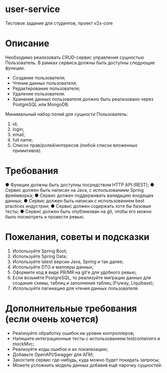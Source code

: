 # user-service

Тестовое задание для студентов,
проект v2x-core

# Описание
Необходимо реализовать CRUD-сервис управления сущностью Пользователь.
В рамках сервиса должны быть доступны следующие функции:
- Создание пользователя;
- Чтение данных пользователя;
- Редактирование пользователя;
- Удаление пользователя.
- Хранение данных пользователя должно быть реализовано через PostgreSQL или MongoDB.

Минимальный набор полей для сущности Пользователь:
1. id;
2. login;
3. email;
4. full name;
5. Список прав/ролей/интересов (любой список вложенных примитивов).

# Требования
● Функции должны быть доступны посредством HTTP API (REST);
● Сервис должен быть написан на Java, с использованием Spring фреймворка;
● Сервис должен поддерживать валидацию входящих данных;
● Сервис должен быть написан с использованием best practices индустрии;
● Сервис должен содержать хотя бы базовые тесты;
● Сервис должен быть опубликован на git, чтобы его можно было посмотреть и
провести ревью.

# Пожелания, советы и подсказки
1. Используйте Spring Boot;
2. Используйте Spring Data;
3. Используйте latest версии Java, Spring и так далее;
4. Используйте DTO и мапперы данных;
5. Оформите код в виде PR/MR на git’е для удобного ревью;
6. Если возьмёте PostgreSQL, то реализуйте миграции данных для создание схемы,
таблиц и заполнения таблиц (Flyway, Liquibase);
7. Используйте пагинацию для чтения данных пользователя.

# Дополнительные требования (если очень хочется)

- Реализуйте обработку ошибок на уровне контроллеров;
- Напишите интеграционные тесты с использованием testcontainers и mockMvc;
- Реализуйте коды ошибок и их локализацию;
- Добавьте OpenAPI/Swagger для АПИ;
- Захостите сервис где-нибудь, куда можно будет покидать запросы;
- Можете усложнить модель данных добавив ещё парочку сущностей.
